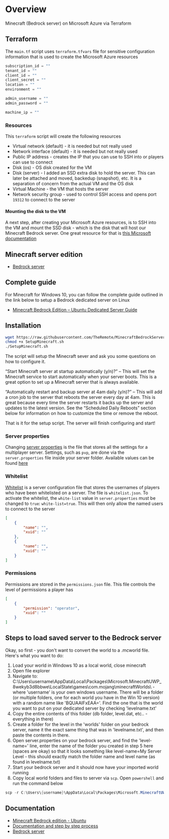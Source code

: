 # Overview
Minecraft (Bedrock server) on Microsoft Azure via Terraform

## Terraform
The `main.tf` script uses `terraform.tfvars` file for sensitive configuration information that is used to create the Microsoft Azure resources

```terraform
subscription_id = ""
tenant_id = ""
client_id = ""
client_secret = ""
location = ""
environment = ""

admin_username = ""
admin_password = ""

machine_ip = ""
```

### Resources
This `terraform` script will create the following resources
- Virtual network (default) - it is needed but not really used
- Network interface (default) - it is needed but not really used
- Public IP address - creates the IP that you can use to SSH into or players can use to connect
- Disk (os) - OS disk created for the VM
- Disk (server) - I added an SSD extra disk to hold the server. This can later be attached and moved, backedup (snapshot), etc. It is a separation of concern from the actual VM and the OS disk
- Virtual Machine - the VM that hosts the server
- Network security group - used to control SSH access and opens port `19312` to connect to the server

#### Mounting the disk to the VM
A next step, after creating your Microsoft Azure resources, is to SSH into the VM and mount the SSD disk - which is the disk that will host our Minecraft Bedrock server. One great resource for that is [this Microsoft documentation](https://docs.microsoft.com/en-us/azure/virtual-machines/linux/attach-disk-portal#connect-to-the-linux-vm-to-mount-the-new-disk)



## Minecraft server edition
- [Bedrock server](https://www.minecraft.net/en-us/download/server/bedrock/)

## Complete guide
For Minecraft for Windows 10, you can follow the complete guide outlined in the link below to setup a Bedrock dedicated server on Linux
- [Minecraft Bedrock Edition – Ubuntu Dedicated Server Guide](https://jamesachambers.com/minecraft-bedrock-edition-ubuntu-dedicated-server-guide/)

## Installation
```bash
wget https://raw.githubusercontent.com/TheRemote/MinecraftBedrockServer/master/SetupMinecraft.sh
chmod +x SetupMinecraft.sh
./SetupMinecraft.sh
```

The script will setup the Minecraft sever and ask you some questions on how to configure it.

“Start Minecraft server at startup automatically (y/n)?” – This will set the Minecraft service to start automatically when your server boots. This is a great option to set up a Minecraft server that is always available.

“Automatically restart and backup server at 4am daily (y/n)?” – This will add a cron job to the server that reboots the server every day at 4am. This is great because every time the server restarts it backs up the server and updates to the latest version. See the “Scheduled Daily Reboots” section below for information on how to customize the time or remove the reboot.

That is it for the setup script. The server will finish configuring and start!

### Server properties
Changing [server properties](https://minecraft.gamepedia.com/Server.properties) is the file that stores all the settings for a multiplayer server. Settings, such as `pvp`, are done via the `server.properties` file inside your server folder. Available values can be found [here](https://minecraft.gamepedia.com/Server.properties#Minecraft_server_properties)

### Whitelist
[Whitelist](https://minecraft.gamepedia.com/Whitelist.json) is a server configuration file that stores the usernames of players who have been whitelisted on a server. The file is `whitelist.json`. To activate the whitelist, the `white-list` value in `server.properties` must be changed to `true`: `white-list=true`. This will then only allow the named users to connect to the server

```json
[
    {
        "name": "",
        "xuid": ""
    },
    {
        "name": "",
        "xuid": ""
    }
]
```

### Permissions
Permissions are stored in the `permissions.json` file. This file controls the level of permissions a player has

```json
[
    {
        "permission": "operator",
        "xuid": ""
    }
]

```

## Steps to load saved server to the Bedrock server
Okay, so first - you don't want to convert the world to a .mcworld file. Here's what you want to do:

1. Load your world in Windows 10 as a local world, close minecraft
2. Open file explorer
3. Navigate to: C:\Users\username\AppData\Local\Packages\Microsoft.MinecraftUWP_8wekyb3d8bbwe\LocalState\games\com.mojang\minecraftWorlds\ - where 'username' is your own windows username. There will be a folder (or multiple folders, one for each world you have in the Win 10 version) with a random name like 'BQUAAIFxEAA='. Find the one that is the world you want to put on your dedicated server by checking 'levelname.txt'
4. Copy the entire contents of this folder (db folder, level.dat, etc.. - everything in there)
5. Create a folder for the level in the 'worlds' folder on your bedrock server, name it the exact same thing that was in 'levelname.txt', and then paste the contents in there.
6. Open server.properties on your bedrock server, and find the 'level-name=' line, enter the name of the folder you created in step 5 here (spaces are okay) so that it looks something like level-name=My Server Level - this should exactly match the folder name and level name (as found in levelname.txt)
7. Start your bedrock server and it should now have your imported world running
8. Copy local world folders and files to server via `scp`. Open `powershell` and run the command below
```powershell
scp -r C:\Users\{username}\AppData\Local\Packages\Microsoft.MinecraftUWP_8wekyb3d8bbwe\LocalState\games\com.mojang\minecraftWorlds\{worldname} {username}@{server ip}:"'/home/{admin username}/minecraftbe/{world name}/worlds/Bedrock level'"
```

## Documentation
- [Minecraft Bedrock edition - Ubuntu](https://jamesachambers.com/minecraft-bedrock-edition-ubuntu-dedicated-server-guide/)
- [Documentation and step by step process](https://minecraft.gamepedia.com/Tutorials/Setting_up_a_server)
- [Bedrock server](https://www.minecraft.net/en-us/download/server/bedrock/)